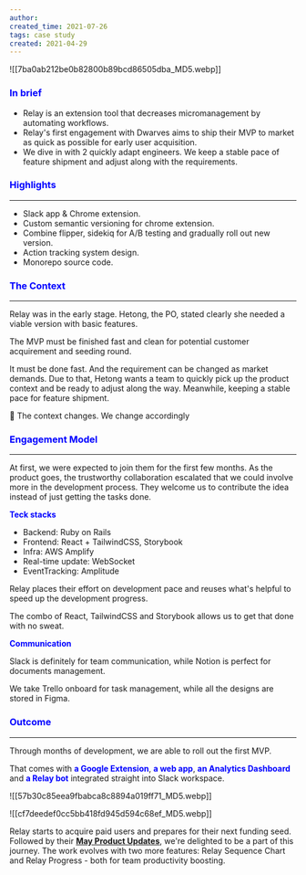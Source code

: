 ```yaml
---
author: 
created_time: 2021-07-26
tags: case study
created: 2021-04-29
---
```


![[7ba0ab212be0b82800b89bcd86505dba_MD5.webp]]

### <span style='color:blue'>In brief</span>

* Relay is an extension tool that decreases micromanagement by automating workflows.
* Relay's first engagement with Dwarves aims to ship their MVP to market as quick as possible for early user acquisition.
* We dive in with 2 quickly adapt engineers. We keep a stable pace of feature shipment and adjust along with the requirements. 

### <span style='color:blue'>**Highlights**</span>

---

* Slack app & Chrome extension.
* Custom semantic versioning for chrome extension.
* Combine flipper, sidekiq for A/B testing and gradually roll out new version.
* Action tracking system design.
* Monorepo source code.

### <span style='color:blue'>The Context</span>

---

Relay was in the early stage. Hetong, the PO, stated clearly she needed a viable version with basic features.

The MVP must be finished fast and clean for potential customer acquirement and seeding round.

It must be done fast. And the requirement can be changed as market demands. Due to that, Hetong wants a team to quickly pick up the product context and be ready to adjust along the way. Meanwhile, keeping a stable pace for feature shipment.


🔹 The context changes. We change accordingly


### <span style='color:blue'>**Engagement Model**</span>

---

At first, we were expected to join them for the first few months. As the product goes, the trustworthy collaboration escalated that we could involve more in the development process. They welcome us to contribute the idea instead of just getting the tasks done.


<span style='color:blue'>**Teck stacks**</span>

<!-- column_list 038f145e-4c23-4f87-a674-de90065491ce -->

<!-- column f578a490-632b-48b2-9567-bf1cc95f79ff -->

* Backend: Ruby on Rails
* Frontend: React + TailwindCSS, Storybook 
* Infra: AWS Amplify
* Real-time update: WebSocket
* EventTracking: Amplitude

<!-- column 1330b672-0d1e-4540-8715-3b38e6eefb3e -->

Relay places their effort on development pace and reuses what's helpful to speed up the development progress. 

The combo of React, TailwindCSS and Storybook allows us to get that done with no sweat.



<span style='color:blue'>**Communication**</span>

Slack is definitely for team communication, while Notion is perfect for documents management. 

We take Trello onboard for task management, while all the designs are stored in Figma. 


### <span style='color:blue'>**Outcome**</span>

---

Through months of development, we are able to roll out the first MVP. 

That comes with <span style='color:blue'>**a Google Extension**</span>, <span style='color:blue'>**a web app**</span>, <span style='color:blue'>**an Analytics Dashboard**</span> and <span style='color:blue'>**a Relay bot**</span> integrated straight into Slack workspace.

<!-- column_list 20cbae4a-4ebb-4f4c-a475-56ce8f7a9f42 -->

<!-- column b91d7f4d-86a0-4487-82d0-67183b50821a -->

![[57b30c85eea9fbabca8c8894a019ff71_MD5.webp]]

<!-- column 212e8fb1-17ad-4a84-80c5-c1800e65beab -->

![[cf7deedef0cc5bb418fd945d594c68ef_MD5.webp]]


Relay starts to acquire paid users and prepares for their next funding seed. Followed by their <span style='color:blue'>**[May Product Updates](https://teamrelay.medium.com/relay-product-updates-may-2021-f7b3db7002c5)**</span>, we're delighted to be a part of this journey. The work evolves with two more features: Relay Sequence Chart and Relay Progress - both for team productivity boosting.

